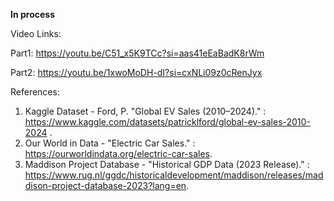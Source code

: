 **In process**


Video Links:

Part1:
https://youtu.be/C51_x5K9TCc?si=aas41eEaBadK8rWm

Part2:
https://youtu.be/1xwoMoDH-dI?si=cxNLi09z0cRenJyx


References:
1. Kaggle Dataset - Ford, P. "Global EV Sales (2010–2024)." : https://www.kaggle.com/datasets/patricklford/global-ev-sales-2010-2024 . 
2. Our World in Data - "Electric Car Sales." : https://ourworldindata.org/electric-car-sales. 
3. Maddison Project Database - "Historical GDP Data (2023 Release)." : https://www.rug.nl/ggdc/historicaldevelopment/maddison/releases/maddison-project-database-2023?lang=en.

